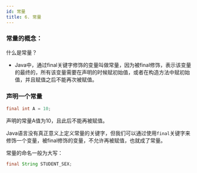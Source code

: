 ```yaml
---
id: 常量
title: 6. 常量
---
```


### 常量的概念：

什么是常量？

- Java中，通过final关键字修饰的变量叫做常量，因为被final修饰，表示该变量的最终的，所有该变量需要在声明的时候赋初始值，或者在构造方法中赋初始值，并且赋值之后不能再次被赋值。

### 声明一个常量

```java
final int A = 10;
```

声明的常量A值为10，且此后不能再被赋值。

Java语言没有真正意义上定义常量的关键字，但我们可以通过使用`final`关键字来修饰一个变量，被final修饰的变量，不允许再被赋值，也就成了常量。

常量的命名一般为大写：

```java
final String STUDENT_SEX;
```



